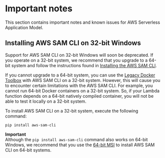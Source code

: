 # Important notes<a name="important-notes"></a>

This section contains important notes and known issues for AWS Serverless Application Model\.

## Installing AWS SAM CLI on 32\-bit Windows<a name="important-notes-32-bit-windows"></a>

Support for AWS SAM CLI on 32\-bit Windows will soon be deprecated\. If you operate on a 32\-bit system, we recommend that you upgrade to a 64\-bit system and follow the instructions found in [Installing the AWS SAM CLI](install-sam-cli.md)\.

If you cannot upgrade to a 64\-bit system, you can use the [Legacy Docker Toolbox](https://docs.docker.com/toolbox/overview/) with AWS SAM CLI on a 32\-bit system\. However, this will cause you to encounter certain limitations with the AWS SAM CLI\. For example, you cannot run 64\-bit Docker containers on a 32\-bit system\. So, if your Lambda function depends on a 64\-bit natively compiled container, you will not be able to test it locally on a 32\-bit system\.

To install AWS SAM CLI on a 32\-bit system, execute the following command:

```
pip install aws-sam-cli
```

**Important**  
Although the `pip install aws-sam-cli` command also works on 64\-bit Windows, we recommend that you use the [64\-bit MSI](https://github.com/aws/aws-sam-cli/releases/latest/download/AWS_SAM_CLI_64_PY3.msi) to install AWS SAM CLI on 64\-bit systems\.
